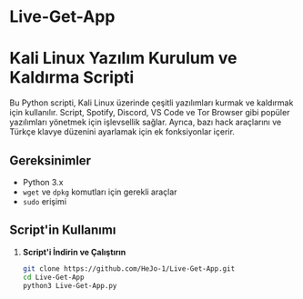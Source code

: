 # Live-Get-App
# Kali Linux Yazılım Kurulum ve Kaldırma Scripti

Bu Python scripti, Kali Linux üzerinde çeşitli yazılımları kurmak ve kaldırmak için kullanılır. Script, Spotify, Discord, VS Code ve Tor Browser gibi popüler yazılımları yönetmek için işlevsellik sağlar. Ayrıca, bazı hack araçlarını ve Türkçe klavye düzenini ayarlamak için ek fonksiyonlar içerir.

## Gereksinimler

- Python 3.x
- `wget` ve `dpkg` komutları için gerekli araçlar
- `sudo` erişimi

## Script'in Kullanımı

1. **Script'i İndirin ve Çalıştırın**

   ```bash
   git clone https://github.com/HeJo-1/Live-Get-App.git
   cd Live-Get-App
   python3 Live-Get-App.py


